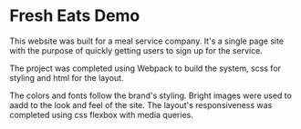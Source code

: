 # Fresh Eats Demo

This website was built for a meal service company. It's a single page site with the purpose of quickly getting users to sign up for the service.

The project was completed using Webpack to build the system, scss for styling and html for the layout. 

The colors and fonts follow the brand's styling. Bright images were used to aadd to the look and feel of the site. The layout's responsiveness was completed using css flexbox with media queries. 

